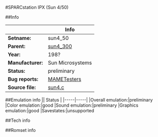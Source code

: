 #SPARCstation IPX (Sun 4/50)

##Info

||Info|
|-----|-----|
|**Setname:**|sun4_50
|**Parent:**|[sun4_300](sun4_300.md)
|**Year:**|198?
|**Manufacturer:**|Sun Microsystems
|**Status:**|preliminary
|**Bug reports:**|[MAMETesters](http://mametesters.org/view_all_set.php?type=1&temporary=y&search=sun4.c)
|**Source file:**|[sun4.c](https://github.com/mamedev/mame/blob/master/src/mess/drivers/sun4.c)

##Emulation info
|| Status |
|-----|-----|
|Overall emulation:|preliminary
|Color emulation:|good
|Sound emulation:|preliminary
|Graphics emulation:|good
|Savestates:|unsupported

##Tech info

##Romset info

<!--- START OF EDITED COMMENT DO NOT TOUCH TEXT ABOVE-->

